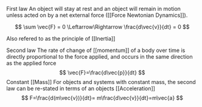 First law 
An object will stay at rest and an object will remain in motion unless acted on by a net external force ([[Force Newtonian Dynamics]]).

$$
\sum \vec{F} = 0 \Leftarrow\Rightarrow \frac{d\vec{v}}{dt} = 0
$$

Also refered to as the principle of [[Inertia]]

Second law
The rate of change of [[momentum]] of a body over time is directly proportional to the force applied, and occurs in the same direction as the applied force
$$
\vec{F}=\frac{d\vec{p}}{dt}
$$
Constant [[Mass]]
For objects and systems with constant mass, the second law can be re-stated in terms of an objects [[Acceleration]]
$$
F=\frac{d(m\vec{v})}{dt}= m\frac{d\vec{v}}{dt}=m\vec{a}
$$

